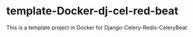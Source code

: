 # template-Docker-dj-cel-red-beat
This is a template project in Docker for Django-Celery-Redis-CeleryBeat
